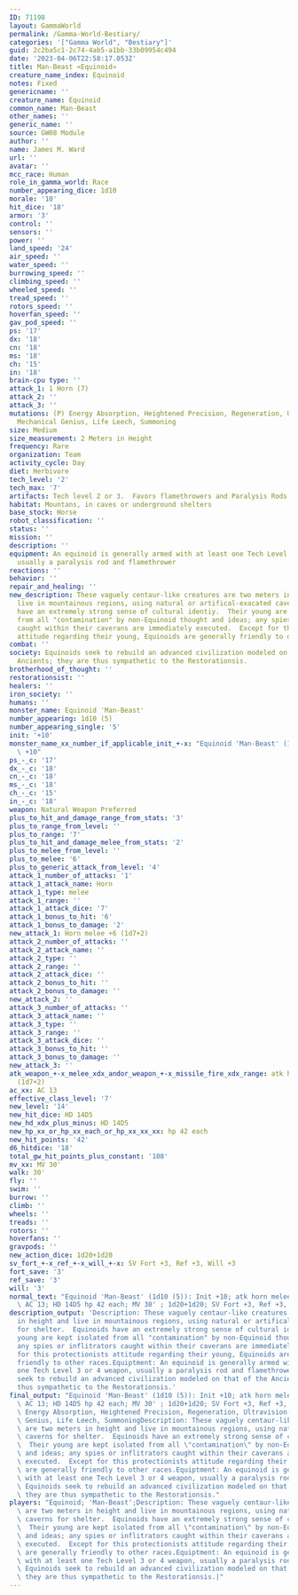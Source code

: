 ```yaml
---
ID: 71198
layout: GammaWorld
permalink: /Gamma-World-Bestiary/
categories: '["Gamma World", "Bestiary"]'
guid: 2c2ba5c1-2c74-4ab5-a1bb-33b09954c494
date: '2023-04-06T22:58:17.053Z'
title: Man-Beast «Equinoid»
creature_name_index: Equinoid
notes: Fixed
genericname: ''
creature_name: Equinoid
common_name: Man-Beast
other_names: ''
generic_name: ''
source: GW08 Module
author: ''
name: James M. Ward
url: ''
avatar: ''
mcc_race: Human
role_in_gamma_world: Race
number_appearing_dice: 1d10
morale: '10'
hit_dice: '18'
armor: '3'
control: ''
sensors: ''
power: ''
land_speed: '24'
air_speed: ''
water_speed: ''
burrowing_speed: ''
climbing_speed: ''
wheeled_speed: ''
tread_speed: ''
rotors_speed: ''
hoverfan_speed: ''
gav_pod_speed: ''
ps: '17'
dx: '18'
cn: '18'
ms: '18'
ch: '15'
in: '18'
brain-cpu type: ''
attack_1: 1 Horn (7)
attack_2: ''
attack_3: ''
mutations: (P) Energy Absorption, Heightened Precision, Regeneration, Ultravision(M)
  Mechanical Genius, Life Leech, Summoning
size: Medium
size_measurement: 2 Meters in Height
frequency: Rare
organization: Team
activity_cycle: Day
diet: Herbivore
tech_level: '2'
tech_max: '7'
artifacts: Tech level 2 or 3.  Favors flamethrowers and Paralysis Rods
habitat: Mountans, in caves or underground shelters
base_stock: Horse
robot_classification: ''
status: ''
mission: ''
description: ''
equipment: An equinoid is generally armed with at least one Tech Level 3 or 4 weapon,
  usually a paralysis rod and flamethrower
reactions: ''
behavior: ''
repair_and_healing: ''
new_description: These vaguely centaur-like creatures are two meters in height and
  live in mountainous regions, using natural or artifical-exacated caverns for shelter.  Equinoids
  have an extremely strong sense of cultural identiy.  Their young are kept isolated
  from all "contamination" by non-Equinoid thought and ideas; any spies or inflitrators
  caught within their caverans are immediately executed.  Except for this protectionists
  attitude regarding their young, Equinoids are generally friendly to other races.
combat: ''
society: Equinoids seek to rebuild an advanced civilization modeled on that of the
  Ancients; they are thus sympathetic to the Restorationsis.
brotherhood_of_thought: ''
restorationsist: ''
healers: ''
iron_society: ''
humans: ''
monster_name: Equinoid 'Man-Beast'
number_appearing: 1d10 (5)
number_appearing_single: '5'
init: '+10'
monster_name_xx_number_if_applicable_init_+-x: "Equinoid 'Man-Beast' (1d10 (5)): Init\
  \ +10"
ps_-_c: '17'
dx_-_c: '18'
cn_-_c: '18'
ms_-_c: '18'
ch_-_c: '15'
in_-_c: '18'
weapon: Natural Weapon Preferred
plus_to_hit_and_damage_range_from_stats: '3'
plus_to_range_from_level: ''
plus_to_range: '7'
plus_to_hit_and_damage_melee_from_stats: '2'
plus_to_melee_from_level: ''
plus_to_melee: '6'
plus_to_generic_attack_from_level: '4'
attack_1_number_of_attacks: '1'
attack_1_attack_name: Horn
attack_1_type: melee
attack_1_range: ''
attack_1_attack_dice: '7'
attack_1_bonus_to_hit: '6'
attack_1_bonus_to_damage: '2'
new_attack_1: Horn melee +6 (1d7+2)
attack_2_number_of_attacks: ''
attack_2_attack_name: ''
attack_2_type: ''
attack_2_range: ''
attack_2_attack_dice: ''
attack_2_bonus_to_hit: ''
attack_2_bonus_to_damage: ''
new_attack_2: ''
attack_3_number_of_attacks: ''
attack_3_attack_name: ''
attack_3_type: ''
attack_3_range: ''
attack_3_attack_dice: ''
attack_3_bonus_to_hit: ''
attack_3_bonus_to_damage: ''
new_attack_3: ''
atk_weapon_+-x_melee_xdx_andor_weapon_+-x_missile_fire_xdx_range: atk horn melee +6
  (1d7+2)
ac_xx: AC 13
effective_class_level: '7'
new_level: '14'
new_hit_dice: HD 14D5
new_hd_xdx_plus_minus: HD 14D5
new_hp_xx_or_hp_xx_each_or_hp_xx_xx_xx: hp 42 each
new_hit_points: '42'
d6_hitdice: '18'
total_gw_hit_points_plus_constant: '108'
mv_xx: MV 30'
walk: 30'
fly: ''
swim: ''
burrow: ''
climb: ''
wheels: ''
treads: ''
rotors: ''
hoverfans: ''
gravpods: ''
new_action_dice: 1d20+1d20
sv_fort_+-x_ref_+-x_will_+-x: SV Fort +3, Ref +3, Will +3
fort_save: '3'
ref_save: '3'
will: '3'
normal_text: "Equinoid 'Man-Beast' (1d10 (5)): Init +10; atk horn melee +6 (1d7+2);\
  \ AC 13; HD 14D5 hp 42 each; MV 30' ; 1d20+1d20; SV Fort +3, Ref +3, Will +3"
description_output: 'Description: These vaguely centaur-like creatures are two meters
  in height and live in mountainous regions, using natural or artifical-exacated caverns
  for shelter.  Equinoids have an extremely strong sense of cultural identiy.  Their
  young are kept isolated from all "contamination" by non-Equinoid thought and ideas;
  any spies or inflitrators caught within their caverans are immediately executed.  Except
  for this protectionists attitude regarding their young, Equinoids are generally
  friendly to other races.Equiptment: An equinoid is generally armed with at least
  one Tech Level 3 or 4 weapon, usually a paralysis rod and flamethrowerSociety: Equinoids
  seek to rebuild an advanced civilization modeled on that of the Ancients; they are
  thus sympathetic to the Restorationsis.'
final_output: "Equinoid 'Man-Beast' (1d10 (5)): Init +10; atk horn melee +6 (1d7+2);\
  \ AC 13; HD 14D5 hp 42 each; MV 30' ; 1d20+1d20; SV Fort +3, Ref +3, Will +3(P)\
  \ Energy Absorption, Heightened Precision, Regeneration, Ultravision(M) Mechanical\
  \ Genius, Life Leech, SummoningDescription: These vaguely centaur-like creatures\
  \ are two meters in height and live in mountainous regions, using natural or artifical-exacated\
  \ caverns for shelter.  Equinoids have an extremely strong sense of cultural identiy.\
  \  Their young are kept isolated from all \"contamination\" by non-Equinoid thought\
  \ and ideas; any spies or inflitrators caught within their caverans are immediately\
  \ executed.  Except for this protectionists attitude regarding their young, Equinoids\
  \ are generally friendly to other races.Equiptment: An equinoid is generally armed\
  \ with at least one Tech Level 3 or 4 weapon, usually a paralysis rod and flamethrowerSociety:\
  \ Equinoids seek to rebuild an advanced civilization modeled on that of the Ancients;\
  \ they are thus sympathetic to the Restorationsis."
players: "Equinoid; 'Man-Beast';Description: These vaguely centaur-like creatures\
  \ are two meters in height and live in mountainous regions, using natural or artifical-exacated\
  \ caverns for shelter.  Equinoids have an extremely strong sense of cultural identiy.\
  \  Their young are kept isolated from all \"contamination\" by non-Equinoid thought\
  \ and ideas; any spies or inflitrators caught within their caverans are immediately\
  \ executed.  Except for this protectionists attitude regarding their young, Equinoids\
  \ are generally friendly to other races.Equiptment: An equinoid is generally armed\
  \ with at least one Tech Level 3 or 4 weapon, usually a paralysis rod and flamethrowerSociety:\
  \ Equinoids seek to rebuild an advanced civilization modeled on that of the Ancients;\
  \ they are thus sympathetic to the Restorationsis.|"
---
```

</br>